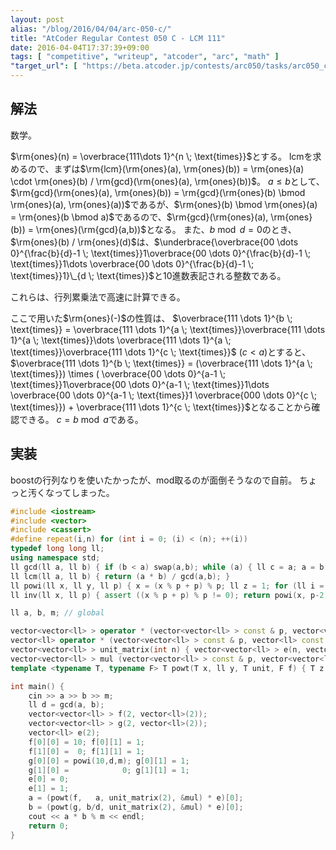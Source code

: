 ```yaml
---
layout: post
alias: "/blog/2016/04/04/arc-050-c/"
title: "AtCoder Regular Contest 050 C - LCM 111"
date: 2016-04-04T17:37:39+09:00
tags: [ "competitive", "writeup", "atcoder", "arc", "math" ]
"target_url": [ "https://beta.atcoder.jp/contests/arc050/tasks/arc050_c" ]
---
```


## 解法

数学。

$\rm{ones}(n) = \overbrace{111\dots 1}^{n \; \text{times}}$とする。
lcmを求めるので、まずは$\rm{lcm}(\rm{ones}(a), \rm{ones}(b)) = \rm{ones}(a) \cdot \rm{ones}(b) / \rm{gcd}(\rm{ones}(a), \rm{ones}(b))$。
$a \le b$として、$\rm{gcd}(\rm{ones}(a), \rm{ones}(b)) = \rm{gcd}(\rm{ones}(b) \bmod \rm{ones}(a), \rm{ones}(a))$であるが、$\rm{ones}(b) \bmod \rm{ones}(a) = \rm{ones}(b \bmod a)$であるので、$\rm{gcd}(\rm{ones}(a), \rm{ones}(b)) = \rm{ones}(\rm{gcd}(a,b))$となる。
また、$b \bmod d = 0$のとき、$\rm{ones}(b) / \rm{ones}(d)$は、$\underbrace{\overbrace{00 \dots 0}^{\frac{b}{d}-1 \; \text{times}}1\overbrace{00 \dots 0}^{\frac{b}{d}-1 \; \text{times}}1\dots \overbrace{00 \dots 0}^{\frac{b}{d}-1 \; \text{times}}1}\_{d \; \text{times}}$と$10$進数表記される整数である。

これらは、行列累乗法で高速に計算できる。

ここで用いた$\rm{ones}(-)$の性質は、
$\overbrace{111 \dots 1}^{b \; \text{times}} = \overbrace{111 \dots 1}^{a \; \text{times}}\overbrace{111 \dots 1}^{a \; \text{times}}\dots \overbrace{111 \dots 1}^{a \; \text{times}}\overbrace{111 \dots 1}^{c \; \text{times}}$ ($c \lt a$)とすると、
$\overbrace{111 \dots 1}^{b \; \text{times}} = (\overbrace{111 \dots 1}^{a \; \text{times}}) \times ( \overbrace{00 \dots 0}^{a-1 \; \text{times}}1\overbrace{00 \dots 0}^{a-1 \; \text{times}}1\dots \overbrace{00 \dots 0}^{a-1 \; \text{times}}1 \overbrace{000 \dots 0}^{c \; \text{times}}) + \overbrace{111 \dots 1}^{c \; \text{times}}$となることから確認できる。
$c = b \bmod a$である。

## 実装

boostの行列なりを使いたかったが、mod取るのが面倒そうなので自前。
ちょっと汚くなってしまった。

``` c++
#include <iostream>
#include <vector>
#include <cassert>
#define repeat(i,n) for (int i = 0; (i) < (n); ++(i))
typedef long long ll;
using namespace std;
ll gcd(ll a, ll b) { if (b < a) swap(a,b); while (a) { ll c = a; a = b % c; b = c; } return b; }
ll lcm(ll a, ll b) { return (a * b) / gcd(a,b); }
ll powi(ll x, ll y, ll p) { x = (x % p + p) % p; ll z = 1; for (ll i = 1; i <= y; i <<= 1) { if (y & i) z = z * x % p; x = x * x % p; } return z; }
ll inv(ll x, ll p) { assert ((x % p + p) % p != 0); return powi(x, p-2, p); }

ll a, b, m; // global

vector<vector<ll> > operator * (vector<vector<ll> > const & p, vector<vector<ll> > const & q) { int n = p.size(); vector<vector<ll> > r(n, vector<ll>(n)); repeat (y,n) { repeat (z,n) { repeat (x,n) { r[y][x] += p[y][z] * q[z][x] % m; r[y][x] %= m; } } } return r; }
vector<ll> operator * (vector<vector<ll> > const & p, vector<ll> const & q) { int n = p.size(); vector<ll> r(n); repeat (y,n) { repeat (z,n) { r[y] += p[y][z] * q[z] % m; r[y] %= m; } } return r; }
vector<vector<ll> > unit_matrix(int n) { vector<vector<ll> > e(n, vector<ll>(n)); repeat (i,n) e[i][i] = 1; return e; }
vector<vector<ll> > mul (vector<vector<ll> > const & p, vector<vector<ll> > const & q) { return p * q; }
template <typename T, typename F> T powt(T x, ll y, T unit, F f) { T z = unit; for (ll i = 1; i <= y; i <<= 1) { if (y & i) z = f(z, x); x = f(x, x); } return z; }

int main() {
    cin >> a >> b >> m;
    ll d = gcd(a, b);
    vector<vector<ll> > f(2, vector<ll>(2));
    vector<vector<ll> > g(2, vector<ll>(2));
    vector<ll> e(2);
    f[0][0] = 10; f[0][1] = 1;
    f[1][0] =  0; f[1][1] = 1;
    g[0][0] = powi(10,d,m); g[0][1] = 1;
    g[1][0] =            0; g[1][1] = 1;
    e[0] = 0;
    e[1] = 1;
    a = (powt(f,   a, unit_matrix(2), &mul) * e)[0];
    b = (powt(g, b/d, unit_matrix(2), &mul) * e)[0];
    cout << a * b % m << endl;
    return 0;
}
```
